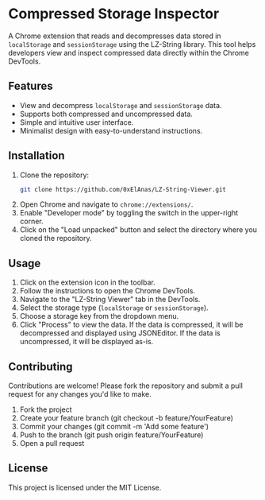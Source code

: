 # Compressed Storage Inspector

A Chrome extension that reads and decompresses data stored in `localStorage` and `sessionStorage` using the LZ-String library. This tool helps developers view and inspect compressed data directly within the Chrome DevTools.

## Features

- View and decompress `localStorage` and `sessionStorage` data.
- Supports both compressed and uncompressed data.
- Simple and intuitive user interface.
- Minimalist design with easy-to-understand instructions.

## Installation

1. Clone the repository:
   ```sh
   git clone https://github.com/0xElAnas/LZ-String-Viewer.git
   ```
2. Open Chrome and navigate to `chrome://extensions/`.
3. Enable "Developer mode" by toggling the switch in the upper-right corner.
4. Click on the "Load unpacked" button and select the directory where you cloned the repository.

## Usage

1. Click on the extension icon in the toolbar.
2. Follow the instructions to open the Chrome DevTools.
3. Navigate to the "LZ-String Viewer" tab in the DevTools.
4. Select the storage type (`localStorage` or `sessionStorage`).
5. Choose a storage key from the dropdown menu.
6. Click "Process" to view the data. If the data is compressed, it will be decompressed and displayed using JSONEditor. If the data is uncompressed, it will be displayed as-is.

## Contributing

Contributions are welcome! Please fork the repository and submit a pull request for any changes you'd like to make.

1. Fork the project
2. Create your feature branch (git checkout -b feature/YourFeature)
3. Commit your changes (git commit -m 'Add some feature')
4. Push to the branch (git push origin feature/YourFeature)
5. Open a pull request

## License

This project is licensed under the MIT License.
